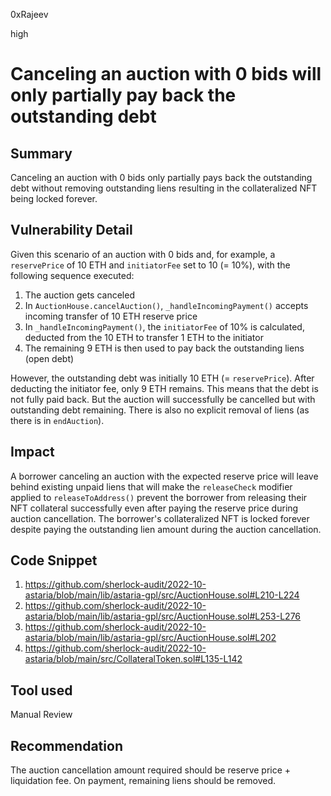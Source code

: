 0xRajeev

high

# Canceling an auction with 0 bids will only partially pay back the outstanding debt

## Summary

Canceling an auction with 0 bids only partially pays back the outstanding debt without removing outstanding liens resulting in the collateralized NFT being locked forever.

## Vulnerability Detail

Given this scenario of an auction with 0 bids and, for example, a `reservePrice` of 10 ETH and `initiatorFee` set to 10 (= 10%), with the following sequence executed:

1. The auction gets canceled
2. In `AuctionHouse.cancelAuction()`, `_handleIncomingPayment()` accepts incoming transfer of 10 ETH reserve price
3. In `_handleIncomingPayment()`, the `initiatorFee` of 10% is calculated, deducted from the 10 ETH to transfer 1 ETH to the initiator
4. The remaining 9 ETH is then used to pay back the outstanding liens (open debt)

However, the outstanding debt was initially 10 ETH (= `reservePrice`). After deducting the initiator fee, only 9 ETH remains. This means that the debt is not fully paid back. But the auction will successfully be cancelled but with outstanding debt remaining. There is also no explicit removal of liens (as there is in `endAuction`).

## Impact

A borrower canceling an auction with the expected reserve price will leave behind existing unpaid liens that will make the `releaseCheck` modifier applied to `releaseToAddress()` prevent the borrower from releasing their NFT collateral successfully even after paying the reserve price during auction cancellation. The borrower's collateralized NFT is locked forever despite paying the outstanding lien amount during the auction cancellation.


## Code Snippet

1. https://github.com/sherlock-audit/2022-10-astaria/blob/main/lib/astaria-gpl/src/AuctionHouse.sol#L210-L224
2. https://github.com/sherlock-audit/2022-10-astaria/blob/main/lib/astaria-gpl/src/AuctionHouse.sol#L253-L276
3. https://github.com/sherlock-audit/2022-10-astaria/blob/main/lib/astaria-gpl/src/AuctionHouse.sol#L202
4. https://github.com/sherlock-audit/2022-10-astaria/blob/main/src/CollateralToken.sol#L135-L142

## Tool used

Manual Review

## Recommendation
The auction cancellation amount required should be reserve price + liquidation fee. On payment, remaining liens should be removed.